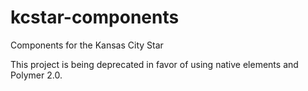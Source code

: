 # kcstar-components
Components for the Kansas City Star

This project is being deprecated in favor of using native elements and Polymer 2.0.
